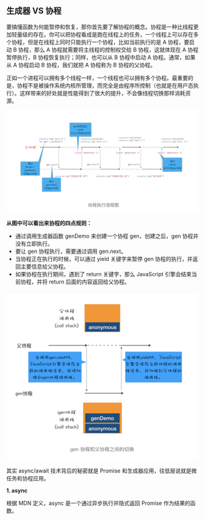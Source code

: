 ## 生成器 VS 协程

要搞懂函数为何能暂停和恢复，那你首先要了解协程的概念。协程是一种比线程更加轻量级的存在。你可以把协程看成是跑在线程上的任务，一个线程上可以存在多个协程，但是在线程上同时只能执行一个协程，比如当前执行的是 A 协程，要启动 B 协程，那么 A 协程就需要将主线程的控制权交给 B 协程，这就体现在 A 协程暂停执行，B 协程恢复执行；同样，也可以从 B 协程中启动 A 协程。通常，如果从 A 协程启动 B 协程，我们就把 A 协程称为 B 协程的父协程。

正如一个进程可以拥有多个线程一样，一个线程也可以拥有多个协程。最重要的是，协程不是被操作系统内核所管理，而完全是由程序所控制（也就是在用户态执行）。这样带来的好处就是性能得到了很大的提升，不会像线程切换那样消耗资源。

![](https://raw.githubusercontent.com/SilverCoin0214/XavierCoinPic/main/image/%08js/202302020007536.png)


**从图中可以看出来协程的四点规则：**

-   通过调用生成器函数 genDemo 来创建一个协程 gen，创建之后，gen 协程并没有立即执行。
-   要让 gen 协程执行，需要通过调用 gen.next。
-   当协程正在执行的时候，可以通过 yield 关键字来暂停 gen 协程的执行，并返回主要信息给父协程。
-   如果协程在执行期间，遇到了 return 关键字，那么 JavaScript 引擎会结束当前协程，并将 return 后面的内容返回给父协程。

![](https://raw.githubusercontent.com/SilverCoin0214/XavierCoinPic/main/image/%08js/202302020011817.png)



其实 async/await 技术背后的秘密就是 Promise 和生成器应用，往低层说就是微任务和协程应用。

**1. async**

根据 MDN 定义，async 是一个通过异步执行并隐式返回 Promise 作为结果的函数。


